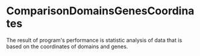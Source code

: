 ComparisonDomainsGenesCoordinates
=================================

The result of program's performance is statistic analysis of data that is based on the coordinates of domains and genes.

